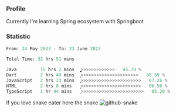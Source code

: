 ### Profile 

Currently I'm learning Spring ecosystem with Springboot

### Statistic
<!--START_SECTION:waka-->

```python
From: 24 May 2023 - To: 23 June 2023

Total Time: 32 hrs 51 mins

Java         15 hrs 2 mins   ͎͎͎͎͎͎͎͎͎͎͎͚>>>>>>>>>>>>>   45.79 %
Dart         2 hrs 49 mins   ͎͎͕>>>>>>>>>>>>>>>>>>>>>>   08.59 %
JavaScript   2 hrs 23 mins   ͎̞>>>>>>>>>>>>>>>>>>>>>>>   07.26 %
HTML         2 hrs 8 mins    ͎̝>>>>>>>>>>>>>>>>>>>>>>>   06.50 %
TypeScript   1 hr 44 mins    ͎>>>>>>>>>>>>>>>>>>>>>>>>   05.28 %
```

<!--END_SECTION:waka-->

If you love snake eater here the snake 
<picture>
  <source media="(prefers-color-scheme: dark)" srcset="https://github.com/pradana4648/pradana4648/blob/c0566a83ca6ea5f2e46bab00e717c4c82b4b5c4c/github-contribution-grid-snake-dark.svg" />
  <source media="(prefers-color-scheme: light)" srcset="https://github.com/pradana4648/pradana4648/blob/c0566a83ca6ea5f2e46bab00e717c4c82b4b5c4c/github-contribution-grid-snake.svg" />
  <img alt="github-snake" src="https://github.com/pradana4648/pradana4648/blob/c0566a83ca6ea5f2e46bab00e717c4c82b4b5c4c/github-contribution-grid-snake.svg" />
</picture>
